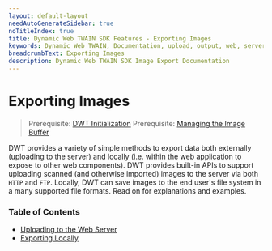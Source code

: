 ```yaml
---
layout: default-layout
needAutoGenerateSidebar: true
noTitleIndex: true
title: Dynamic Web TWAIN SDK Features - Exporting Images
keywords: Dynamic Web TWAIN, Documentation, upload, output, web, server, web server, server upload, export, binary export, download, local save, local, save to file, print
breadcrumbText: Exporting Images
description: Dynamic Web TWAIN SDK Image Export Documentation
---
```


# Exporting Images

> Prerequisite: [DWT Initialization](/_articles/general-usage/initialization.md)
> Prerequisite: [Managing the Image Buffer](/_articles/general-usage/image-processing/buffer-management.md)

DWT provides a variety of simple methods to export data both externally (uploading to the server) and locally (i.e. within the web application to expose to other web components). DWT provides built-in APIs to support uploading scanned (and otherwise imported) images to the server via both `HTTP` and `FTP`. Locally, DWT can save images to the end user's file system in a many supported file formats. Read on for explanations and examples.

### Table of Contents

- [Uploading to the Web Server](/_articles/general-usage/image-export/server-upload.md)
- [Exporting Locally](/_articles/general-usage/image-export/local-export.md)